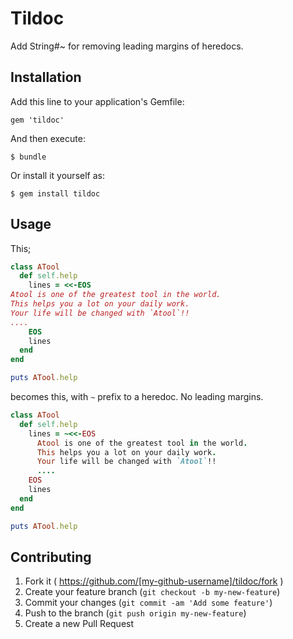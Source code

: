 # Tildoc

Add String#~ for removing leading margins of heredocs.

## Installation

Add this line to your application's Gemfile:

    gem 'tildoc'

And then execute:

    $ bundle

Or install it yourself as:

    $ gem install tildoc

## Usage

This;

```ruby
class ATool
  def self.help
    lines = <<-EOS
Atool is one of the greatest tool in the world.
This helps you a lot on your daily work.
Your life will be changed with `Atool`!!
....
    EOS
    lines
  end
end

puts ATool.help
```
becomes this, with `~` prefix to a heredoc.
No leading margins.

```ruby
class ATool
  def self.help
    lines = ~<<-EOS
      Atool is one of the greatest tool in the world.
      This helps you a lot on your daily work.
      Your life will be changed with `Atool`!!
      ....
    EOS
    lines
  end
end

puts ATool.help
```

## Contributing

1. Fork it ( https://github.com/[my-github-username]/tildoc/fork )
2. Create your feature branch (`git checkout -b my-new-feature`)
3. Commit your changes (`git commit -am 'Add some feature'`)
4. Push to the branch (`git push origin my-new-feature`)
5. Create a new Pull Request
